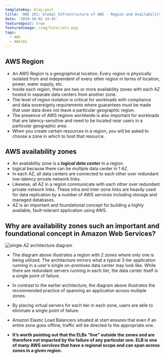 ```yaml
---
templateKey: blog-post
title: 'AWS 101: Global Infrastructure of AWS - Region and Availability Zone(Az)'
date: '2019-10-02 14:45'
featuredpost: true
featuredimage: /img/tutorials.png
tags:
  - AWS
  - AWS101
---
```

## AWS Region
* An AWS Region is a geographical location. Every region is physically isolated from and independent of every other region in terms of location, power, water supply, etc.
* Inside each region, there are two or more availability zones with each AZ hosted in separate data centers from another zone.
* The level of region isolation is critical for workloads with compliance and data sovereignty requirements where guarantees must be made that user data does not leave a particular geographic region. 
* The presence of AWS regions worldwide is also important for workloads that are latency-sensitive and need to be located near users in a particular geographic area.
* When you create certain resources in a region, you will be asked to choose a zone in which to host that resource.

## AWS availability zones
* An availability zone is a **_logical data center_** in a region.
* logical because there can be multiple data center in 1 AZ.
* In each AZ, all data centers are connected to each other over redundant low-latency private network links. 
* Likewise, all AZ in a region communicate with each other over redundant private network links. These intra and inter-zone links are heavily used for data replication by a number of AWS services including storage and managed databases.
* AZ is an important and foundational concept for building a highly available, fault-tolerant application using AWS.

## Why are availability zones such an important and foundational concept in Amazon Web Services?
![single AZ architecture diagram]('./az3.png')

* The diagram above illustrates a region with 2 zones where only one is being utilized. The architecture mirrors what a typical 3 tier application running in a user's single on-premises data center may look like. While there are redundant servers running in each tier, the data center itself is a single point of failure.

* In contrast to the earlier architecture, the diagram above illustrates the recommended practice of spanning an application across multiple zones.
* By placing virtual servers for each tier in each zone, users are able to eliminate a single point of failure.
* Amazon Elastic Load Balancers situated at start ensures that even if an entire zone goes offline, traffic will be directed to the appropriate one.
* **It’s worth pointing out that the ELBs “live” outside the zones and are therefore not impacted by the failure of any particular one. ELB is one of many AWS services that have a regional scope and can span across zones in a given region.**
